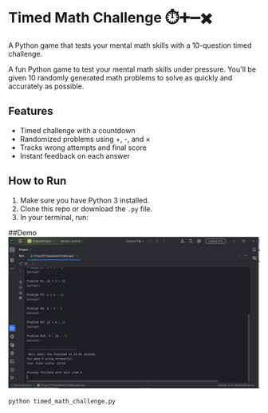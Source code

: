 
# Timed Math Challenge ⏱️➕➖✖️

A Python game that tests your mental math skills with a 10-question timed challenge.

A fun Python game to test your mental math skills under pressure. You'll be given 10 randomly generated math problems to solve as quickly and accurately as possible.

## Features
- Timed challenge with a countdown
- Randomized problems using +, -, and ×
- Tracks wrong attempts and final score
- Instant feedback on each answer

## How to Run
1. Make sure you have Python 3 installed.
2. Clone this repo or download the `.py` file.
3. In your terminal, run:

##Demo
   ![Timed Math Challenge Demo](demo.png)


```bash
python timed_math_challenge.py
